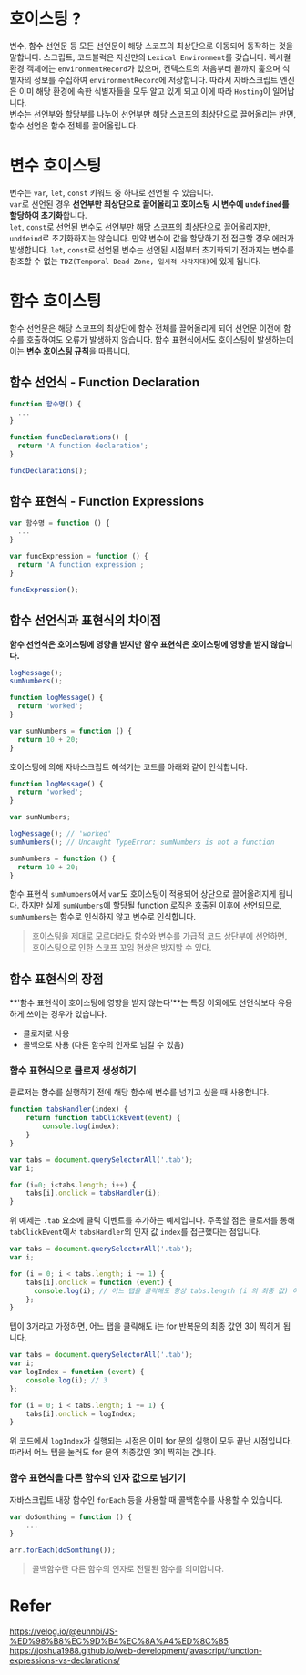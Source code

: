# 호이스팅 ?
변수, 함수 선언문 등 모든 선언문이 해당 스코프의 최상단으로 이동되어 동작하는 것을 말합니다. 스크립트, 코드블럭은 자신만의 `Lexical Environment`를 갖습니다. 렉시컬 환경 객체에는 `environmentRecord`가 있으며,
컨텍스트의 처음부터 끝까지 훑으며 식별자의 정보를 수집하여 `environmentRecord`에 저장합니다. 따라서 자바스크립트 엔진은 이미 해당 환경에 속한 식별자들을 모두 알고 있게 되고 이에 따라 `Hosting`이 일어납니다.  
변수는 선언부와 할당부를 나누어 선언부만 해당 스코프의 최상단으로 끌어올리는 반면, 함수 선언은 함수 전체를 끌어올립니다.

# 변수 호이스팅
변수는 `var`, `let`, `const` 키워드 중 하나로 선언될 수 있습니다.  
`var`로 선언된 경우 **선언부만 최상단으로 끌어올리고 호이스팅 시 변수에 `undefined`를 할당하여 초기화**합니다.  
`let`, `const`로 선언된 변수도 선언부만 해당 스코프의 최상단으로 끌어올리지만, `undfeind`로 초기화하지는 않습니다. 만약 변수에 값을 할당하기 전 접근할 경우 에러가 발생합니다.
`let`, `const`로 선언된 변수는 선언된 시점부터 초기화되기 전까지는 변수를 참조할 수 없는 `TDZ(Temporal Dead Zone, 일시적 사각지대)`에 있게 됩니다.

# 함수 호이스팅
함수 선언문은 해당 스코프의 최상단에 함수 전체를 끌어올리게 되어 선언문 이전에 함수를 호출하여도 오류가 발생하지 않습니다. 함수 표현식에서도 호이스팅이 발생하는데 이는 **변수 호이스팅 규칙**을 따릅니다.

## 함수 선언식 - Function Declaration
```javascript
function 함수명() {
  ...
}
```
```javascript
function funcDeclarations() {
  return 'A function declaration';
}

funcDeclarations();
```

## 함수 표현식 - Function Expressions
```javascript
var 함수명 = function () {
  ...
}
```
```javascript
var funcExpression = function () {
  return 'A function expression';
}

funcExpression();
```

## 함수 선언식과 표현식의 차이점
**함수 선언식은 호이스팅에 영향을 받지만 함수 표현식은 호이스팅에 영향을 받지 않습니다.**
```javascript
logMessage();
sumNumbers();

function logMessage() {
  return 'worked';
}

var sumNumbers = function () {
  return 10 + 20;
}
```
호이스팅에 의해 자바스크립트 해석기는 코드를 아래와 같이 인식합니다.
```javascript
function logMessage() {
  return 'worked';
}

var sumNumbers;

logMessage(); // 'worked'
sumNumbers(); // Uncaught TypeError: sumNumbers is not a function

sumNumbers = function () {
  return 10 + 20;
}
```
함수 표현식 `sumNumbers`에서 `var`도 호이스팅이 적용되어 상단으로 끌어올려지게 됩니다. 하지만 실제 `sumNumbers`에 할당될 function 로직은 호출된 이후에 선언되므로, `sumNumbers`는 함수로 인식하지 않고 변수로 인식합니다.

>호이스팅을 제대로 모르더라도 함수와 변수를 가급적 코드 상단부에 선언하면, 호이스팅으로 인한 스코프 꼬임 현상은 방지할 수 있다.

## 함수 표현식의 장점
**'함수 표현식이 호이스팅에 영향을 받지 않는다'**는 특징 이외에도 선언식보다 유용하게 쓰이는 경우가 있습니다.
- 클로저로 사용
- 콜백으로 사용 (다른 함수의 인자로 넘길 수 있음)

### 함수 표현식으로 클로저 생성하기
클로저는 함수를 실행하기 전에 해당 함수에 변수를 넘기고 싶을 때 사용합니다.
```javascript
function tabsHandler(index) {
    return function tabClickEvent(event) {
        console.log(index);
    }
}

var tabs = document.querySelectorAll('.tab');
var i;

for (i=0; i<tabs.length; i++) {
    tabs[i].onclick = tabsHandler(i);
}
```
위 예제는 `.tab` 요소에 클릭 이벤트를 추가하는 예제입니다. 주목할 점은 클로저를 통해 `tabClickEvent`에서 `tabsHandler`의 인자 값 `index`를 접근했다는 점입니다.
```javascript
var tabs = document.querySelectorAll('.tab');
var i;

for (i = 0; i < tabs.length; i += 1) {
    tabs[i].onclick = function (event) {
      console.log(i); // 어느 탭을 클릭해도 항상 tabs.length (i 의 최종 값) 이 출력
    };
}
```
탭이 3개라고 가정하면, 어느 탭을 클릭해도 i는 for 반복문의 최종 값인 3이 찍히게 됩니다.
```javascript
var tabs = document.querySelectorAll('.tab');
var i;
var logIndex = function (event) {
    console.log(i); // 3
};

for (i = 0; i < tabs.length; i += 1) {
    tabs[i].onclick = logIndex;
}
```
위 코드에서 `logIndex`가 실행되는 시점은 이미 for 문의 실행이 모두 끝난 시점입니다. 따라서 어느 탭을 눌러도 for 문의 최종값인 3이 찍히는 겁니다.

### 함수 표현식을 다른 함수의 인자 값으로 넘기기
자바스크립트 내장 함수인 `forEach` 등을 사용할 때 콜백함수를 사용할 수 있습니다.
```javascript
var doSomthing = function () {
    ...
}

arr.forEach(doSomthing());
```

> 콜백함수란 다른 함수의 인자로 전달된 함수를 의미합니다. 


# Refer
https://velog.io/@eunnbi/JS-%ED%98%B8%EC%9D%B4%EC%8A%A4%ED%8C%85
https://joshua1988.github.io/web-development/javascript/function-expressions-vs-declarations/
